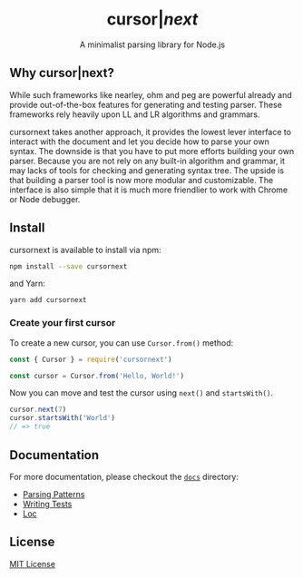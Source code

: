 <div align="center">
  <h1>
    cursor|<i class="text-blue">next</i>
  </h1>

  <p>A minimalist parsing library for Node.js</p>
</div>

## Why cursor|next?

While such frameworks like nearley, ohm and peg are powerful already and provide out-of-the-box features for generating and testing parser. These frameworks rely heavily upon LL and LR algorithms and grammars.

cursornext takes another approach, it provides the lowest lever interface to interact with the document and let you decide how to parse your own syntax. The downside is that you have to put more efforts building your own parser. Because you are not rely on any built-in algorithm and grammar, it may lacks of tools for checking and generating syntax tree. The upside is that building a parser tool is now more modular and customizable. The interface is also simple that it is much more friendlier to work with Chrome or Node debugger.

## Install

cursornext is available to install via npm:

```bash
npm install --save cursornext
```

and Yarn:

```
yarn add cursornext
```

### Create your first cursor

To create a new cursor, you can use `Cursor.from()` method:

```js
const { Cursor } = require('cursornext')

const cursor = Cursor.from('Hello, World!')
```

Now you can move and test the cursor using `next()` and `startsWith()`.

```ts
cursor.next(7)
cursor.startsWith('World')
// => true
```

## Documentation

For more documentation, please checkout the [`docs`](./docs) directory:

- [Parsing Patterns](./docs/01-parsing-patterns.md)
- [Writing Tests](./docs/02-writing-tests.md)
- [Loc](./docs/03-loc.md)

## License

[MIT License](LICENSE)
